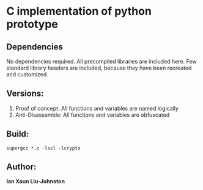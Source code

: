 # C implementation of python prototype

## Dependencies
No dependencies required. All precompiled libraries are included here. Few standard library headers are included, because they have been recreated and customized.

## Versions:
1. Proof of concept: All functions and variables are named logically
2. Anti-Disassemble: All functions and variables are obfuscated

## Build:
``supergcc *.c -lssl -lcrypto``

## Author:
**Ian Xaun Liu-Johnston**
